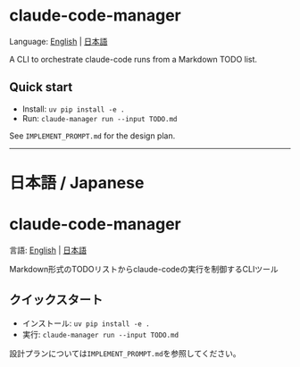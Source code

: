 # claude-code-manager

Language: [English](#claude-code-manager) | [日本語](#日本語--japanese)

A CLI to orchestrate claude-code runs from a Markdown TODO list.

## Quick start

- Install: `uv pip install -e .`
- Run: `claude-manager run --input TODO.md`

See `IMPLEMENT_PROMPT.md` for the design plan.

---

# 日本語 / Japanese

# claude-code-manager

言語: [English](#claude-code-manager) | [日本語](#日本語--japanese)

Markdown形式のTODOリストからclaude-codeの実行を制御するCLIツール

## クイックスタート

- インストール: `uv pip install -e .`
- 実行: `claude-manager run --input TODO.md`

設計プランについては`IMPLEMENT_PROMPT.md`を参照してください。